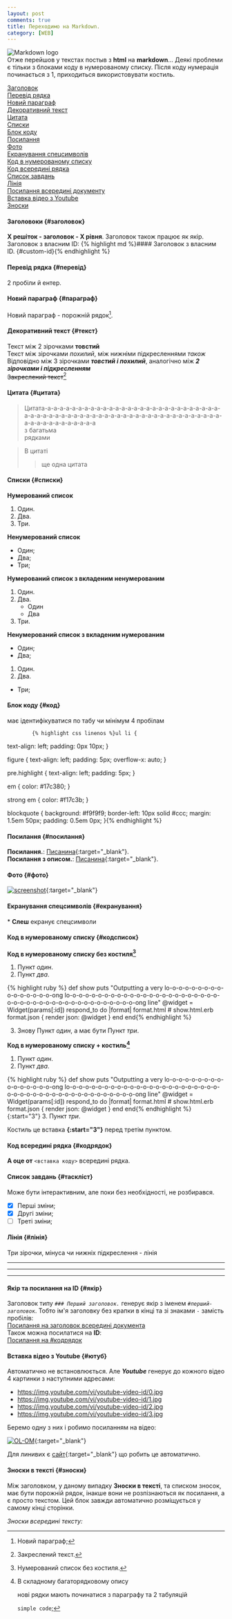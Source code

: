 ```yaml
---
layout: post
comments: true
title: Переходимо на Markdown.
category: [WEB]
---
```

![Markdown logo](/assets/media/markdown.svg?style=head)  
Отже перейшов у текстах постыв з **html** на **markdown**...<!--more--> Деякі проблеми є тільки з блоками коду в нумерованому списку. Після коду нумерація починається з 1, приходиться використовувати костиль.

[Заголовок](#заголовок)  
[Перевід рядка](#перевід)  
[Новий параграф](#параграф)  
[Декоративний текст](#текст)  
[Цитата](#цитата)  
[Списки](#списки)  
[Блок коду](#код)  
[Посилання](#посилання)  
[Фото](#фото)  
[Екранування спецсимволів](#екранування)  
[Код в нумерованому списку](#кодсписок)  
[Код всередині рядка](#кодрядок)  
[Список завдань](#таскліст)  
[Лінія](#лінія)  
[Посилання всередині документу](#якір)  
[Вставка відео з Youtube](#ютуб)  
[Зноски](#зноски)  



#### Заголовоки {#заголовок}
**X решіток - заголовок - Х рівня**. Заголовок також працює як якір.  
Заголовок з власним ID:
    {% highlight md %}#### Заголовок з власним ID. {#custom-id}{% endhighlight %}

#### Перевід рядка {#перевід}
2 пробіли й ентер.

#### Новий параграф {#параграф}
Новий параграф - порожній рядок[^1].

#### Декоративний текст {#текст}
Текст між 2 зірочками **товстий**  
Текст між зірочками *похилий*, між нижніми підкресленнями _також_  
Відповідно між 3 зірочками ***товстий і похилий***, аналогічно між **_2 зірочками і підкресленням_**  
~~Закреслений текст~~[^4]

#### Цитата {#цитата}
>Цитата-а-а-а-а-а-а-а-а-а-а-а-а-а-а-а-а-а-а-а-а-а-а-а-а-а-а-а-а-а-а-а-а-а-а-а-а-а-а-а-а-а-а-а-а-а-а-а-а-а-а-а-а-а-а-а-а-а-а-а-а-а-а-а-а-а-а-а-а-а-а-а-а  
>з багатьма  
>рядками

>В цитаті
>>ще одна цитата

#### Списки {#списки}
**Нумерований список**
1. Один.
2. Два.
3. Три.

**Ненумерований список**
- Один;
- Два;
- Три;

**Нумерований список з вкладеним ненумерованим**
1. Один.
2. Два.
    - Один
    - Два
3. Три.

**Ненумерований список з вкладеним нумерованим**
- Один;
- Два;
1. Один.
2. Два.
- Три;

#### Блок коду {#код}  
має ідентифікуватися по табу чи мінімум 4 пробілам  

            {% highlight css linenos %}ul li {
text-align: left;
padding: 0px 10px;
}

figure {
text-align: left;
padding: 5px;
overflow-x: auto;
}

pre.highlight {
text-align: left;
padding: 5px;
}

em {
color: #17c380;
}

strong em {
color: #f17c3b;
}

blockquote {
background: #f9f9f9;
border-left: 10px solid #ccc;
margin: 1.5em 50px;
padding: 0.5em 0px;
}{% endhighlight %}

#### Посилання {#посилання}
**Посилання.**: [Писанина](https://nyurch.github.io){:target="_blank"}.  
**Посилання з описом.**: [Писанина](https://nyurch.github.io "Писанина на github"){:target="_blank"}.

#### Фото {#фото}  
[![screenshot](/assets/media/screen-0.png?style=blog "screenshot")](/assets/media/screen-0.png "screenshot"){:target="_blank"}

#### Екранування спецсимволів {#екранування}
\* **Слеш** екранує спецсимволи

#### Код в нумерованому списку {#кодсписок}
**Код в нумерованому списку без костиля[^2]**
1.  Пункт _один_.
2.  Пункт _два_.  

{% highlight ruby %}
def show
puts "Outputting a very lo-o-o-o-o-o-o-o-o-o-o-o-o-o-o-o-ong lo-o-o-o-o-o-o-o-o-o-o-o-o-o-o-o-o-o-o-o-o-o-o-o-o-o-o-o-o-o-o-o-o-o-o-o-o-o-o-o-o-o-o-o-ong line"
  @widget = Widget(params[:id])
  respond_to do |format|
    format.html # show.html.erb
    format.json { render json: @widget }
  end
end{% endhighlight %}

3. Знову Пункт _один_, а має бути  Пункт _три_.

**Код в нумерованому списку + костиль[^bignote]**

1.  Пункт _один_.
2.  Пункт _два_.  

{% highlight ruby %}
def show
puts "Outputting a very lo-o-o-o-o-o-o-o-o-o-o-o-o-o-o-o-ong lo-o-o-o-o-o-o-o-o-o-o-o-o-o-o-o-o-o-o-o-o-o-o-o-o-o-o-o-o-o-o-o-o-o-o-o-o-o-o-o-o-o-o-o-ong line"
  @widget = Widget(params[:id])
  respond_to do |format|
    format.html # show.html.erb
    format.json { render json: @widget }
  end
end{% endhighlight %}
{:start="3"}
3. Пункт _три_.

Костиль це вставка **{:start="3"}** перед третім пунктом.

#### Код всередині рядка {#кодрядок}  
**А оце от** `<вставка коду>` всередині рядка.

#### Список завдань {#таскліст}
Може бути інтерактивним, але поки без необхідності, не розбирався.
- [x] Перші зміни;
- [x] Другі зміни;
- [ ] Треті зміни;

#### Лінія {#лінія}
Три зірочки, мінуса чи нижніх підкреслення - лінія

***
---
___

#### Якір та посилання на ID {#якір}  
Заголовок типу *`### Перший заголовок.`* генерує якір з іменем *`#перший-заголовок`*. Тобто ім'я заголовку без крапки в кінці та зі знаками `-` замість пробілів:  
[Посилання на заголовок всередині документа](#заголовок)  
Також можна посилатися на **ID**:  
[Посилання на #кодрядок](#кодрядок)

#### Вставка відео з Youtube {#ютуб}  
Автоматично не встановлюється. Але ***Youtube*** генерує до кожного відео 4 картинки з наступними адресами:
- https://img.youtube.com/vi/youtube-video-id/0.jpg
- https://img.youtube.com/vi/youtube-video-id/1.jpg
- https://img.youtube.com/vi/youtube-video-id/2.jpg
- https://img.youtube.com/vi/youtube-video-id/3.jpg  

Беремо одну з них і робимо посиланням на відео:

[![OL-OM](https://img.youtube.com/vi/TKM7oMlwjeI/0.jpg)](https://www.youtube.com/watch?v=TKM7oMlwjeI "OL-OM 09/2020"){:target="_blank"}

Для линивих є [сайт](http://embedyoutube.org/){:target="_blank"} що робить це автоматично.

#### Зноски в тексті {#зноски}  
Між заголовком, у даному випадку **Зноски в тексті**, та списком зносок, має бути порожній рядок, інакше вони не розпізнаються як посилання, а є просто текстом. Цей блок завжди автоматично розміщується у самому кінці сторінки.

*Зноски всередині тексту:*  

[^1]: Новий параграф;
[^2]: Нумерований список без костиля.
[^bignote]: В складному багаторядковому опису

    нові рядки мають починатися з параграфу та 2 табуляцій

    `simple code`;

[^4]: Закреслений текст.
